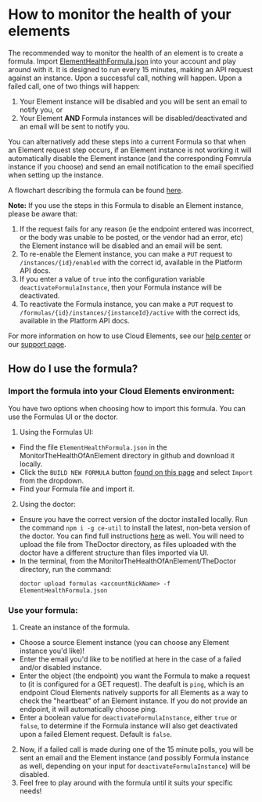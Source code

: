 # How to monitor the health of your elements
The recommended way to monitor the health of an element is to create a formula. Import [ElementHealthFormula.json](ElementHealthFormula.json) into your account and play around with it. It is designed to run every 15 minutes, making an API request against an instance. Upon a successful call, nothing will happen. Upon a failed call, one of two things will happen:
1. Your Element instance will be disabled and you will be sent an email to notify you, or
2. Your Element **AND** Formula instances will be disabled/deactivated and an email will be sent to notify you.

You can alternatively add these steps into a current Formula so that when an Element request step occurs, if an Element instance is not working it will automatically disable the Element instance (and the corresponding Fomrula instance if you choose) and send an email notification to the email specified when setting up the instance.

A flowchart describing the formula can be found [here](Flowchart-HealthCheck.html).

**Note:** If you use the steps in this Formula to disable an Element instance, please be aware that:
1. If the request fails for any reason (ie the endpoint entered was incorrect, or the body was unable to be posted, or the vendor had an error, etc) the Element instance will be disabled and an email will be sent.
2. To re-enable the Element instance, you can make a `PUT` request to `/instances/{id}/enabled` with the correct id, available in the Platform API docs.
3. If you enter a value of `true` into the configuration variable `deactivateFormulaInstance`, then your Formula instance will be deactivated.
4. To reactivate the Formula instance, you can make a `PUT` request to `/formulas/{id}/instances/{instanceId}/active` with the correct ids, available in the Platform API docs.


For more information on how to use Cloud Elements, see our [help center](https://docs.cloud-elements.com)
or our [support page](https://support.cloud-elements.com/hc/en-us).

## How do I use the formula?
### Import the formula into your Cloud Elements environment:
You have two options when choosing how to import this formula. You can use the Formulas UI or the doctor.
1. Using the Formulas UI:
  * Find the file `ElementHealthFormula.json` in the MonitorTheHealthOfAnElement directory in github and download it locally.
  * Click the `BUILD NEW FORMULA` button [found on this page](https://my-staging.cloudelements.io/formulas) and select `Import` from the dropdown.
  * Find your Formula file and import it.
  
2. Using the doctor:
  * Ensure you have the correct version of the doctor installed locally. Run the command `npm i -g ce-util` to install the latest, non-beta version of the doctor. You can find full instructions [here](https://www.npmjs.com/package/ce-util) as well. You will need to upload the file from TheDoctor directory, as files uploaded with the doctor have a different structure than files imported via UI.
  * In the terminal, from the MonitorTheHealthOfAnElement/TheDoctor directory, run the command:
    ```
    doctor upload formulas <accountNickName> -f ElementHealthFormula.json
    ```
### Use your formula:
1. Create an instance of the formula.
  * Choose a source Element instance (you can choose any Element instance you'd like)!
  * Enter the email you'd like to be notified at here in the case of a failed and/or disabled instance.
  * Enter the object (the endpoint) you want the Formula to make a request to (it is configured for a GET request). The deafult is `ping`, which is an endpoint Cloud Elements natively supports for all Elements as a way to check the "heartbeat" of an Element instance. If you do not provide an endpoint, it will automatically choose ping.
  * Enter a boolean value for `deactivateFormulaInstance`, either `true` or `false`, to determine if the Formula instance will also get deactivated upon a failed Element request. Default is `false`.
2. Now, if a failed call is made during one of the 15 minute polls, you will be sent an email and the Element instance (and possibly Formula instance as well, depending on your input for `deactivateFormulaInstance`) will be disabled.
3. Feel free to play around with the formula until it suits your specific needs!